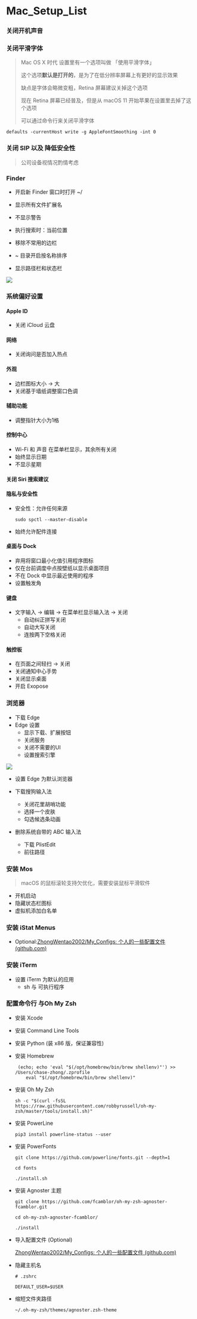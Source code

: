 # Mac_Setup_List

### 关闭开机声音



### 关闭平滑字体

> Mac OS X 时代 设置里有一个选项叫做 「使用平滑字体」
>
> 这个选项**默认是打开的**，是为了在低分辨率屏幕上有更好的显示效果
>
> 缺点是字体会略微变粗，Retina 屏幕建议关掉这个选项
>
> 现在 Retina 屏幕已经普及，但是从 macOS 11 开始苹果在设置里去掉了这个选项
>
> 可以通过命令行来关闭平滑字体

```shell
defaults -currentHost write -g AppleFontSmoothing -int 0
```



### 关闭 SIP 以及 降低安全性

>  公司设备视情况酌情考虑



### Finder

- 开启新 Finder 窗口时打开 ~/
- 显示所有文件扩展名
- 不显示警告
- 执行搜索时：当前位置

- 移除不常用的边栏
- ~ 目录开启按名称排序
- 显示路径栏和状态栏

![](Images/finder.png)

### 系统偏好设置

#### Apple ID

- 关闭 iCloud 云盘

#### 网络

- 关闭询问是否加入热点

#### 外观

- 边栏图标大小 -> 大
- 关闭基于墙纸调整窗口色调

#### 辅助功能

- 调整指针大小为1格

#### 控制中心

- Wi-Fi 和 声音 在菜单栏显示，其余所有关闭
- 始终显示日期
- 不显示星期

#### 关闭 Siri 搜索建议

#### 隐私与安全性

- 安全性：允许任何来源

  ```Shell
  sudo spctl --master-disable
  ```

- 始终允许配件连接

#### 桌面与 Dock

- 弃用将窗口最小化值引用程序图标
- 仅在台前调度中点按壁纸以显示桌面项目
- 不在 Dock 中显示最近使用的程序
- 设置触发角

#### 键盘

- 文字输入 -> 编辑 -> 在菜单栏显示输入法 -> 关闭
  - 自动纠正拼写关闭
  - 自动大写关闭
  - 连按两下空格关闭

#### 触控板

- 在页面之间轻扫 -> 关闭
- 关闭通知中心手势
- 关闭显示桌面
- 开启 Exopose





### 浏览器

- 下载 Edge
- Edge 设置
  - 显示下载、扩展按钮
  - 关闭服务
  - 关闭不需要的UI
  - 设置搜索引擎

![](Images/edge.png)

- 设置 Edge 为默认浏览器



- 下载搜狗输入法
  - 关闭花里胡哨功能
  - 选择一个皮肤
  - 勾选候选条动画
- 删除系统自带的 ABC 输入法
  - 下载 PlistEdit
  - 前往路径



### 安装 Mos

> macOS 的鼠标滚轮支持欠优化，需要安装鼠标平滑软件

- 开机启动
- 隐藏状态栏图标
- 虚拟机添加白名单



### 安装 iStat Menus

- Optional:[ZhongWentao2002/My_Configs: 个人的一些配置文件 (github.com)](https://github.com/ZhongWentao2002/My_Configs)



### 安装 iTerm

- 设置 iTerm 为默认的应用
  - sh 与 可执行程序

### 配置命令行 与Oh My Zsh

- 安装 Xcode

- 安装 Command Line Tools

- 安装 Python (装 x86 版，保证兼容性)

- 安装 Homebrew

  ```Shell
   (echo; echo 'eval "$(/opt/homebrew/bin/brew shellenv)"') >> /Users/chase-zhong/.zprofile
      eval "$(/opt/homebrew/bin/brew shellenv)"
  ```

- 安装 Oh My Zsh

  ```Shell
  sh -c "$(curl -fsSL https://raw.githubusercontent.com/robbyrussell/oh-my-zsh/master/tools/install.sh)"
  ```

- 安装 PowerLine

  ```Shell
  pip3 install powerline-status --user
  ```

- 安装 PowerFonts

  ```Shell
  git clone https://github.com/powerline/fonts.git --depth=1
  
  cd fonts
  
  ./install.sh
  ```

- 安装 Agnoster 主题

  ```Shell
  git clone https://github.com/fcamblor/oh-my-zsh-agnoster-fcamblor.git
  
  cd oh-my-zsh-agnoster-fcamblor/
  
  ./install
  ```

- 导入配置文件 (Optional)

  [ZhongWentao2002/My_Configs: 个人的一些配置文件 (github.com)](https://github.com/ZhongWentao2002/My_Configs)

- 隐藏主机名

  ```Shell
  # .zshrc
  
  DEFAULT_USER=$USER
  ```

- 缩短文件夹路径

  ```Shell
  ~/.oh-my-zsh/themes/agnoster.zsh-theme
  
  
  
  
  ```

  
